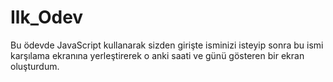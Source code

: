 # Ilk_Odev
Bu ödevde JavaScript kullanarak sizden girişte isminizi isteyip sonra bu ismi karşılama ekranına yerleştirerek o anki saati ve günü gösteren bir ekran oluşturdum.

